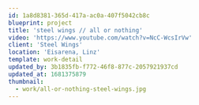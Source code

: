 ```yaml
---
id: 1a8d8381-365d-417a-ac0a-407f5042cb8c
blueprint: project
title: 'steel wings // all or nothing'
video: 'https://www.youtube.com/watch?v=NcC-WcsIrVw'
client: 'Steel Wings'
location: 'Eisarena, Linz'
template: work-detail
updated_by: 3b1835fb-f772-46f8-877c-2057921937cd
updated_at: 1681375879
thumbnail:
  - work/all-or-nothing-steel-wings.jpg
---
```

